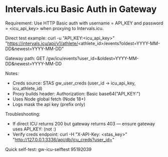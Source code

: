 Intervals.icu Basic Auth in Gateway
===================================

Requirement:
Use HTTP Basic auth with username = API_KEY and password = <icu_api_key> when proxying to Intervals.icu.

Direct test example:
  curl -u "API_KEY:<icu_api_key>" "https://intervals.icu/api/v1/athlete/<athlete_id>/events?oldest=YYYY-MM-DD&newest=YYYY-MM-DD"

Gateway path:
  GET /gw/icu/events?user_id=<uid>&oldest=YYYY-MM-DD&newest=YYYY-MM-DD

Notes:
  - Creds source: STAS gw_user_creds (user_id -> icu_api_key, icu_athlete_id)
  - Proxy builds header: Authorization: Basic base64("API_KEY:<key>")
  - Uses Node global fetch (Node 18+)
  - Logs mask the api key (prefix only)

Troubleshooting:
  - If direct ICU returns 200 but gateway returns 403 — ensure gateway uses API_KEY:<key> (not <key>:<key>)
  - Verify creds endpoint:
      curl -H "X-API-Key: <stas_key>" "http://127.0.0.1:3336/api/db/icu_creds?user_id=<uid>"

Quick self-test:
  gw-icu-selftest 95192039
